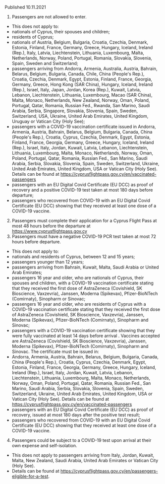 Published 10.11.2021
1. Passengers are not allowed to enter.
- This does not apply to:
- nationals of Cyprus, their spouses and children;
- residents of Cyprus;
- nationals of Austria, Belgium, Bulgaria, Croatia, Czechia, Denmark, Estonia, Finland, France, Germany, Greece, Hungary, Iceland, Ireland (Rep.), Italy, Latvia, Liechtenstein, Lithuania, Luxembourg, Malta, Netherlands, Norway, Poland, Portugal, Romania, Slovakia, Slovenia, Spain, Sweden and Switzerland;
- passengers arriving from Andorra, Armenia, Australia, Austria, Bahrain, Belarus, Belgium, Bulgaria, Canada, Chile, China (People's Rep.), Croatia, Czechia, Denmark, Egypt, Estonia, Finland, France, Georgia, Germany, Greece, Hong Kong (SAR China), Hungary, Iceland, Ireland (Rep.), Israel, Italy, Japan, Jordan, Korea (Rep.), Kuwait, Latvia, Lebanon, Liechtenstein, Lithuania, Luxembourg, Macao (SAR China), Malta, Monaco, Netherlands, New Zealand, Norway, Oman, Poland, Portugal, Qatar, Romania, Russian Fed., Rwanda, San Marino, Saudi Arabia, Serbia, Singapore, Slovakia, Slovenia, Spain, Sweden, Switzerland, USA, Ukraine, United Arab Emirates, United Kingdom, Uruguay or Vatican City (Holy See);
- passengers with a COVID-19 vaccination certificate issued in Andorra, Armenia, Austria, Bahrain, Belarus, Belgium, Bulgaria, Canada, China (People's Rep.), Croatia, Cyprus, Czechia, Denmark, Egypt, Estonia, Finland, France, Georgia, Germany, Greece, Hungary, Iceland, Ireland (Rep.), Israel, Italy, Jordan, Kuwait, Latvia, Lebanon, Liechtenstein, Lithuania, Luxembourg, Malta, Monaco, Netherlands, Norway, Oman, Poland, Portugal, Qatar, Romania, Russian Fed., San Marino, Saudi Arabia, Serbia, Slovakia, Slovenia, Spain, Sweden, Switzerland, Ukraine, United Arab Emirates, United Kingdom, USA or Vatican City (Holy See). Details can be found at <a href="https://cyprusflightpass.gov.cy/en/vaccinated-passengers">https://cyprusflightpass.gov.cy/en/vaccinated-passengers</a>
- passengers with an EU Digital Covid Certificate (EU DCC) as proof of recovery and a positive COVID-19 test taken at most 180 days before departure;
- passengers who recovered from COVID-19 with an EU Digital Covid Certificate (EU DCC) showing that they received at least one dose of a COVID-19 vaccine.
2. Passengers must complete their application for a Cyprus Flight Pass at most 48 hours before the departure at <a href="https://www.cyprusflightpass.gov.cy">https://www.cyprusflightpass.gov.cy</a>
3. Passengers must have a negative COVID-19 PCR test taken at most 72 hours before departure.
- This does not apply to:
- nationals and residents of Cyprus, between 12 and 15 years;
- passengers younger than 12 years;
- passengers arriving from Bahrain, Kuwait, Malta, Saudi Arabia or United Arab Emirates;
- passengers 16 year and older, who are nationals of Cyprus, their spouses and children, with a COVID-19 vaccination certificate stating that they received the first dose of AstraZeneca (Covishield, SK Bioscience, Vaxzevria), Janssen, Moderna (Spikevax), Pfizer-BioNTech (Comirnaty), Sinopharm or Sinovac;
- passengers 16 year and older, who are residents of Cyprus with a COVID-19 vaccination certificate stating that they received the first dose of AstraZeneca (Covishield, SK Bioscience, Vaxzevria), Janssen, Moderna (Spikevax), Pfizer-BioNTech (Comirnaty), Sinopharm and Sinovac;
- passengers with a COVID-19 vaccination certificate showing that they were fully vaccinated at least 14 days before arrival . Vaccines accepted are AstraZeneca (Covishield, SK Bioscience, Vaxzevria), Janssen, Moderna (Spikevax), Pfizer-BioNTech (Comirnaty), Sinopharm and Sinovac. The certificate must be issued in:
- Andorra, Armenia, Austria, Bahrain, Belarus, Belgium, Bulgaria, Canada, China (People's Rep.), Croatia, Cyprus, Czechia, Denmark, Egypt, Estonia, Finland, France, Georgia, Germany, Greece, Hungary, Iceland, Ireland (Rep.), Israel, Italy, Jordan, Kuwait, Latvia, Lebanon, Liechtenstein, Lithuania, Luxembourg, Malta, Monaco, Netherlands, Norway, Oman, Poland, Portugal, Qatar, Romania, Russian Fed., San Marino, Saudi Arabia, Serbia, Slovakia, Slovenia, Spain, Sweden, Switzerland, Ukraine, United Arab Emirates, United Kingdom, USA or Vatican City (Holy See). Details can be found at <a href="https://cyprusflightpass.gov.cy/en/vaccinated-passengers">https://cyprusflightpass.gov.cy/en/vaccinated-passengers</a>
- passengers with an EU Digital Covid Certificate (EU DCC) as proof of recovery, issued at most 180 days after the positive test result;
- passengers who recovered from COVID-19 with an EU Digital Covid Certificate (EU DCC) showing that they received at least one dose of a COVID-19 vaccine.
4. Passengers could be subject to a COVID-19 test upon arrival at their own expense and self-isolation.
- This does not apply to passengers arriving from Italy, Jordan, Kuwait, Malta, New Zealand, Saudi Arabia, United Arab Emirates or Vatican City (Holy See).
- Details can be found at <a href="https://cyprusflightpass.gov.cy/en/passengers-eligible-for-a-test">https://cyprusflightpass.gov.cy/en/passengers-eligible-for-a-test</a>.